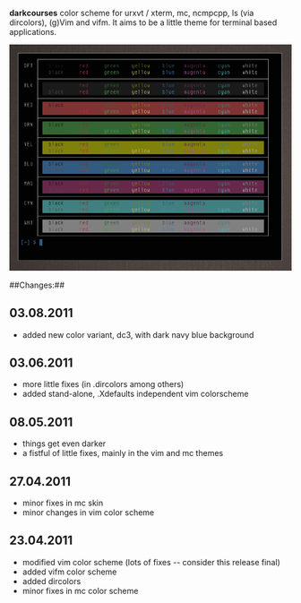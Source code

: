
**darkcourses** color scheme for urxvt / xterm, mc, ncmpcpp, ls (via dircolors), (g)Vim and vifm. It aims to be a little theme for terminal based applications.

![darkcourses (shot)](https://github.com/bohoomil/darkcourses/raw/master/darkcourses.png "darkcourses")

##Changes:##

03.08.2011
----------

* added new color variant, dc3, with dark navy blue background

03.06.2011
----------

* more little fixes (in .dircolors among others)
* added stand-alone, .Xdefaults independent vim colorscheme

08.05.2011
----------

* things get even darker
* a fistful of little fixes, mainly in the vim and mc themes

27.04.2011
----------

* minor fixes in mc skin
* minor changes in vim color scheme

23.04.2011
----------

* modified vim color scheme (lots of fixes -- consider this release final)
* added vifm color scheme
* added dircolors
* minor fixes in mc color scheme

